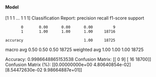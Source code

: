 #### Model
[1 1 1 ... 1 1 1]
Classification Report:
              precision    recall  f1-score   support

           0       0.00      0.00      0.00         9
           1       1.00      1.00      1.00     18716

    accuracy                           1.00     18725
   macro avg       0.50      0.50      0.50     18725
weighted avg       1.00      1.00      1.00     18725

Accuracy: 0.9986648865153538
Confusion Matrix:
[[    0     9]
 [   16 18700]]
Confusion Matrix (%):
[[0.00000000e+00 4.80640854e-02]
 [8.54472630e-02 9.98664887e+01]]
